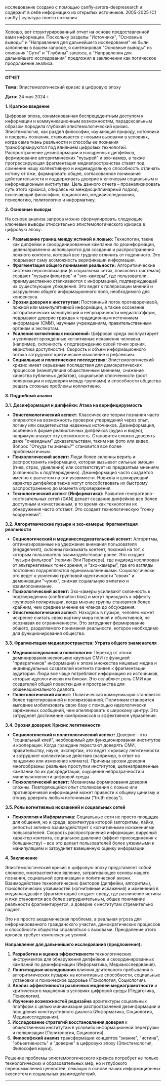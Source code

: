 исследование создано с помощью canfly-avrora-deepresearch и содержит в себе информацию из открытых источников. 2005-2025 (С) canfly | культура твоего сознания

---
Хорошо, вот структурированный отчет на основе предоставленной вами информации. Поскольку разделы "Источники", "Основные выводы" и "Направления для дальнейшего исследования" не были заполнены в вашем запросе, я синтезировал "Основные выводы" из описания "Сути" и "Глубины" запроса, а "Направления для дальнейшего исследования" предложил в заключении как логическое продолжение анализа.

---

**ОТЧЕТ**

**Тема:** Эпистемологический кризис в цифровую эпоху

**Дата:** 24 мая 2024 г.

**1. Краткое введение**

Цифровая эпоха, ознаменованная беспрецедентным доступом к информации и коммуникационным возможностям, парадоксальным образом породила глубокий эпистемологический кризис. Эпистемология, как раздел философии, изучающий природу, источники и пределы познания, сталкивается с новыми вызовами в условиях, когда сама ткань реальности и способы ее познания трансформируются под влиянием цифровых технологий. Распространение дезинформации и изощренных дипфейков, формирование алгоритмических "пузырей" и эхо-камер, а также прогрессирующая фрагментация медиапространства ставят под сомнение нашу коллективную и индивидуальную способность отличать истину от лжи, формировать общее, согласованное понимание действительности и поддерживать доверие к ключевым социальным и информационным институтам. Цель данного отчета – проанализировать суть этого кризиса, опираясь на междисциплинарный подход, включающий философию, социологию, медиаисследования, психологию, политологию и информатику.

**2. Основные выводы**

На основе анализа запроса можно сформулировать следующие ключевые выводы относительно эпистемологического кризиса в цифровую эпоху:

*   **Размывание границ между истиной и ложью:** Технологии, такие как дипфейки и скоординированные кампании по дезинформации, целенаправленно используются для создания и распространения ложного контента, который все труднее отличить от подлинного. Это подрывает саму возможность верификации информации.
*   **Фрагментация общего понимания реальности:** Алгоритмические системы персонализации (в социальных сетях, поисковых системах) создают "пузыри фильтров" и "эхо-камеры", где пользователи преимущественно сталкиваются с информацией, подтверждающей их существующие убеждения. Это ведет к поляризации мнений и разрушению общего информационного поля, необходимого для консенсуса.
*   **Эрозия доверия к институтам:** Постоянный поток противоречивой, ложной или манипулятивной информации, а также осознание алгоритмических манипуляций и непрозрачности медиаплатформ, подрывают доверие граждан к традиционным источникам информации (СМИ), научным учреждениям, правительственным органам и экспертам.
*   **Усиление когнитивных искажений:** Цифровая среда эксплуатирует и усиливает врожденные когнитивные искажения человека (например, склонность к подтверждению своей точки зрения, эвристика доступности). Скорость и объем информационного потока затрудняют критическое мышление и рефлексию.
*   **Социальные и политические последствия:** Эпистемологический кризис имеет серьезные последствия для демократических процессов (манипуляция общественным мнением, снижение качества публичных дебатов), социальной сплоченности (рост поляризации и недоверия между группами) и способности общества решать сложные проблемы коллективно.

**3. Подробный анализ**

**3.1. Дезинформация и дипфейки: Атака на верифицируемость**

*   **Эпистемологический аспект:** Классические теории познания часто опираются на возможность проверки утверждений через опыт, логику или свидетельства надежных источников. Дезинформация, особенно в форме реалистичных дипфейков (аудио и видео), напрямую атакует эту возможность. Становится сложно доверять даже "очевидным" доказательствам, таким как фото или видео. Вопрос "Откуда ты знаешь?" становится все более проблематичным.
*   **Психологический аспект:** Люди более склонны верить и распространять информацию, которая вызывает сильные эмоции (гнев, страх, удивление) или соответствует их предвзятым мнениям (склонность к подтверждению). Дезинформация часто создается именно с расчетом на эти уязвимости. Новизна и шокирующий характер дипфейков также могут способствовать их быстрому распространению до момента опровержения.
*   **Технологический аспект (Информатика):** Развитие генеративно-состязательных сетей (GAN) делает создание дипфейков все более доступным и качественным, в то время как технологии их обнаружения часто отстают. Это создает технологическую "гонку вооружений".

**3.2. Алгоритмические пузыри и эхо-камеры: Фрагментация реальности**

*   **Социологический и медиаисследовательский аспект:** Алгоритмы, оптимизированные на удержание внимания пользователя (engagement), склонны показывать контент, похожий на тот, с которым пользователь взаимодействовал ранее. Это создает "пузыри фильтров" (термин Эли Паризера), где индивид изолирован от альтернативных точек зрения, и "эхо-камеры", где его взгляды постоянно подкрепляются единомышленниками. Социологически это ведет к усилению групповой идентичности "своих" и демонизации "чужих", снижая социальную эмпатию и взаимопонимание.
*   **Психологический аспект:** Эхо-камеры усиливают склонность к подтверждению (confirmation bias) и могут приводить к эффекту групповой поляризации, когда мнение группы становится более крайним, чем среднее мнение ее членов до обсуждения.
*   **Эпистемологический аспект:** Находясь в пузыре, человек может искренне считать свою картину мира полной и объективной, не осознавая ее ограниченности. Это затрудняет формирование общего, разделяемого понимания реальности, которое необходимо для функционирования общества.

**3.3. Фрагментация медиапространства: Утрата общего знаменателя**

*   **Медиаисследования и политология:** Переход от эпохи доминирования нескольких крупных СМИ (с функцией "привратников" информации) к эпохе множества нишевых медиа и индивидуальных создателей контента привел к фрагментации аудитории. Люди все чаще потребляют информацию из источников, которые идеологически им близки. Это ослабляет роль СМИ как создателей общей повестки дня и пространства для общенационального диалога.
*   **Политологический аспект:** Политическая коммуникация становится более таргетированной и поляризованной. Политикам становится выгоднее мобилизовать свою базу с помощью идеологически заряженных сообщений, чем апеллировать к широкому центру. Это затрудняет достижение компромиссов и эффективное управление.

**3.4. Эрозия доверия: Кризис легитимности**

*   **Социологический и политологический аспект:** Доверие – это "социальный клей", необходимый для функционирования институтов и кооперации. Когда граждане перестают доверять СМИ, правительству, науке, экспертам, это ведет к кризису легитимности и затрудняет коллективные действия (например, в ответ на пандемию или изменение климата). Причины эрозии доверия многообразны: реальные проступки институтов, целенаправленные кампании по их дискредитации, ощущение непрозрачности и манипулятивности цифровой среды.
*   **Психологический аспект:** Механизмы формирования доверия сложны. Повторяющийся опыт столкновения с ложью или противоречивой информацией может привести к общему цинизму и отказу доверять любым источникам ("truth decay").

**3.5. Роль когнитивных искажений и социальных сетей**

*   **Психология и Информатика:** Социальные сети не просто площадка для общения, но и среда, архитектура которой (алгоритмы, лайки, репосты) активно взаимодействует с когнитивными искажениями пользователей. Скорость распространения информации, вирусный характер контента, социальное давление (эффект присоединения к большинству) – все это делает пользователей более уязвимыми к манипуляциям и затрудняет взвешенную оценку информации.

**4. Заключение**

Эпистемологический кризис в цифровую эпоху представляет собой сложное, многоаспектное явление, затрагивающее основы нашего познания, социальной организации и политической жизни. Взаимодействие технологических факторов (дипфейки, алгоритмы), психологических уязвимостей (когнитивные искажения) и изменений в медиаландшафте (фрагментация) создает среду, где различение истины и лжи становится все более затруднительным, общее понимание реальности фрагментируется, а доверие к институтам стремительно падает.

Это не просто академическая проблема, а реальная угроза для информированного гражданского участия, демократических процессов и способности общества справляться с вызовами. Преодоление этого кризиса требует комплексных усилий.

**Направления для дальнейшего исследования (предложения):**

1.  **Разработка и оценка эффективности** технологических инструментов для обнаружения дипфейков и скоординированных кампаний по дезинформации (Информатика, Медиаисследования).
2.  **Лонгитюдные исследования** влияния длительного пребывания в алгоритмических пузырях на когнитивные способности, социальные установки и психическое здоровье (Психология, Социология).
3.  **Анализ эффективности различных моделей медиаграмотности** и критического мышления в условиях цифровой среды (Педагогика, Психология).
4.  **Изучение возможностей редизайна** архитектуры социальных платформ с целью минимизации распространения дезинформации и поощрения конструктивного диалога (Информатика, Социология, Медиаисследования).
5.  **Исследование стратегий восстановления доверия** к общественным институтам в условиях информационной перегрузки и поляризации (Политология, Социология).
6.  **Философский анализ** трансформации концептов "знание", "истина", "объективность" и "доверие" в цифровую эпоху (Эпистемология, Философия науки).

Решение проблемы эпистемологического кризиса потребует не только технологических и образовательных мер, но и глубокого переосмысления ценностей, лежащих в основе наших информационных экосистем и социальных взаимодействий.

---